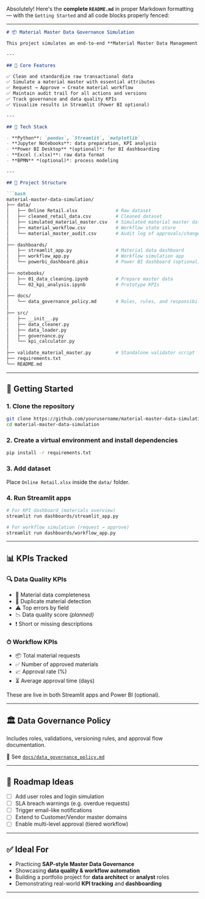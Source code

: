 Absolutely! Here's the **complete `README.md`** in proper Markdown formatting — with the `Getting Started` and all code blocks properly fenced:

---

````markdown
# 📦 Material Master Data Governance Simulation

This project simulates an end-to-end **Material Master Data Management System** using the Online Retail dataset (UCI ML Repo). It models how enterprises manage material requests, approvals, audit trails, data governance policies, and quality KPIs — similar to SAP ERP workflows.

---

## 🧩 Core Features

✅ Clean and standardize raw transactional data  
✅ Simulate a material master with essential attributes  
✅ Request → Approve → Create material workflow  
✅ Maintain audit trail for all actions and versions  
✅ Track governance and data quality KPIs  
✅ Visualize results in Streamlit (Power BI optional)

---

## 🧰 Tech Stack

- **Python**: `pandas`, `Streamlit`, `matplotlib`
- **Jupyter Notebooks**: data preparation, KPI analysis
- **Power BI Desktop** *(optional)*: for BI dashboarding
- **Excel (.xlsx)**: raw data format
- **BPMN** *(optional)*: process modeling

---

## 📁 Project Structure

```bash
material-master-data-simulation/
├── data/
│   ├── Online Retail.xlsx              # Raw dataset
│   ├── cleaned_retail_data.csv         # Cleaned dataset
│   ├── simulated_material_master.csv   # Simulated material master data
│   ├── material_workflow.csv           # Workflow state store
│   └── material_master_audit.csv       # Audit log of approvals/changes
│
├── dashboards/
│   ├── streamlit_app.py                # Material data dashboard
│   ├── workflow_app.py                 # Workflow simulation app
│   └── powerbi_dashboard.pbix          # Power BI dashboard (optional)
│
├── notebooks/
│   ├── 01_data_cleaning.ipynb          # Prepare master data
│   └── 02_kpi_analysis.ipynb           # Prototype KPIs
│
├── docs/
│   └── data_governance_policy.md       # Roles, rules, and responsibilities
│
├── src/
│   ├── __init__.py
│   ├── data_cleaner.py
│   ├── data_loader.py
│   ├── governance.py
│   └── kpi_calculator.py
│
├── validate_material_master.py         # Standalone validator script
├── requirements.txt
└── README.md
````

---

## 🚀 Getting Started

### 1. Clone the repository

```bash
git clone https://github.com/yourusername/material-master-data-simulation.git
cd material-master-data-simulation
```

### 2. Create a virtual environment and install dependencies

```bash
pip install -r requirements.txt
```

### 3. Add dataset

Place `Online Retail.xlsx` inside the `data/` folder.

### 4. Run Streamlit apps

```bash
# For KPI dashboard (materials overview)
streamlit run dashboards/streamlit_app.py

# For workflow simulation (request → approve)
streamlit run dashboards/workflow_app.py
```

---

## 📊 KPIs Tracked

### 🔍 Data Quality KPIs

* 🧼 Material data completeness
* 🔁 Duplicate material detection
* ⚠️ Top errors by field
* 📉 Data quality score *(planned)*
* ❗ Short or missing descriptions

### ⏱ Workflow KPIs

* 📦 Total material requests
* ✅ Number of approved materials
* 📈 Approval rate (%)
* ⏳ Average approval time (days)

These are live in both Streamlit apps and Power BI (optional).

---

## 🏛️ Data Governance Policy

Includes roles, validations, versioning rules, and approval flow documentation.

📄 See [`docs/data_governance_policy.md`](docs/data_governance_policy.md)

---

## 📌 Roadmap Ideas

* [ ] Add user roles and login simulation
* [ ] SLA breach warnings (e.g. overdue requests)
* [ ] Trigger email-like notifications
* [ ] Extend to Customer/Vendor master domains
* [ ] Enable multi-level approval (tiered workflow)

---

## ✅ Ideal For

* Practicing **SAP-style Master Data Governance**
* Showcasing **data quality & workflow automation**
* Building a portfolio project for **data architect** or **analyst** roles
* Demonstrating real-world **KPI tracking** and **dashboarding**

---

